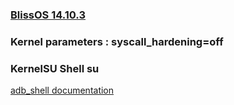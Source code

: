 ### <a href="https://sourceforge.net/projects/blissos-x86/files/Official/BlissOS14/OpenGApps/Generic/Bliss-v14.10.3-x86_64-OFFICIAL-opengapps-20241012.iso/download" title="BlissOS 14.10.3">BlissOS 14.10.3</a>
### Kernel parameters : syscall_hardening=off
### KernelSU Shell su


<a href="https://adb-shell.readthedocs.io/en/stable/adb_shell.adb_device.html" title="adb_shell">adb_shell documentation</a>
